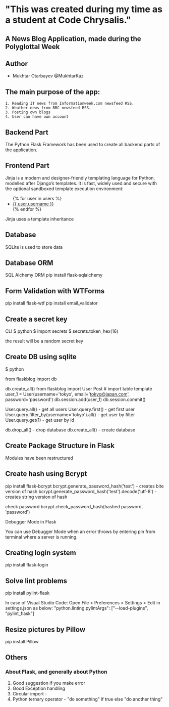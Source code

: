 # "This was created during my time as a student at Code Chrysalis."

##   A News Blog Application, made during the Polyglottal Week

## Author

- Mukhtar Otarbayev @MukhtarKaz


##  The main purpose of the app:  
    1. Reading IT news from Informationweek.com newsfeed RSS.
    2. Weather news from BBC newsfeed RSS.
    3. Posting own blogs
    4. User can have own account


## Backend Part

  The Python Flask Framework has been used to create all backend parts of the application.

## Frontend Part

  Jinja is a modern and designer-friendly templating language for Python, modelled after Django’s templates. It is fast, widely used and secure with the optional sandboxed template execution environment:

  <title>{% block title %}{% endblock %}</title>
  <ul>
  {% for user in users %}
    <li><a href="{{ user.url }}">{{ user.username }}</a></li>
  {% endfor %}
  </ul>

  Jinja uses a template inheritance

## Database

  SQLite is used to store data

## Database ORM

  SQL Alchemy ORM
    pip install flask-sqlalchemy

## Form Validation with WTForms

  pip install flask-wtf
  pip install email_validator

## Create a secret key

CLI
$ python
$ import secrets
\$ secrets.token_hex(16)

the result will be a random secret key



## Create DB using sqlite

$ python

from flaskblog import db

db.create_all()
from flaskblog import User
Post # import table template
user_1 = User(username='tokyo', email='tokyo@japan.com', password='password')
db.session.add(user_1)
db.session.commit()

User.query.all() - get all users
User.query.first() - get first user
User.query.filter_by(username='tokyo').all() - get user by filter
User.query.get(1) - get user by id

db.drop_all() - drop database
db.create_all() - create database

## Create Package Structure in Flask

Modules have been restructured

## Create hash using Bcrypt

pip install flask-bcrypt
bcrypt.generate_password_hash('test') - creates bite version of hash
bcrypt.generate_password_hash('test').decode('utf-8') - creates string version of hash

check password
bcrypt.check_password_hash(hashed password, 'password')

Debugger Mode in Flask

You can use Debugger Mode when an error throws  by entering pin from terminal where a server is running.

## Creating login system

pip install flask-login

## Solve lint problems

pip install pylint-flask

In case of Visual Studio Code: Open File > Preferences > Settings > Edit in settings.json as below:
"python.linting.pylintArgs": ["--load-plugins", "pylint_flask"]

## Resize pictures by Pillow
pip install Pillow

## Others

### About Flask, and generally about Python

1. Good suggestion if you make error
2. Good Exception handling
3. Circular import -
4. Python ternary operator - "do something" if true else "do another thing"
